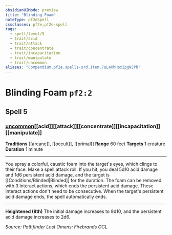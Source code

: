 ```yaml
---
obsidianUIMode: preview
title: "Blinding Foam"
noteType: pf2eSpell
cssclasses: pf2e,pf2e-spell
tags:
  - spell/level/5
  - trait/acid
  - trait/attack
  - trait/concentrate
  - trait/incapacitation
  - trait/manipulate
  - trait/uncommon
aliases: "Compendium.pf2e.spells-srd.Item.7uL4XhHpxZpgNJPh" 
---
```

# Blinding Foam  `pf2:2`  
## Spell 5
### [uncommon](uncommon "Uncommon Rarity Trait")[[acid]][[attack]][[concentrate]][[incapacitation]][[manipulate]]
**Traditions** [[arcane]], [[occult]], [[primal]]
**Range** 60 feet
**Targets** 1 creature
**Duration** 1 minute
* * * 
You spray a colorful, caustic foam into the target's eyes, which clings to their face. Make a spell attack roll. If you hit, you deal 5d10 acid damage and 1d6 persistent acid damage, and the target is [[Conditions/Blinded|Blinded]] for the duration. The foam can be removed with 3 Interact actions, which ends the persistent acid damage. These Interact actions don't need to be consecutive. When the target's persistent acid damage ends, the spell automatically ends.

* * *

**Heightened (8th)** The initial damage increases to 9d10, and the persistent acid damage increases to 2d6.

*Source: Pathfinder Lost Omens: Firebrands*
*OGL*